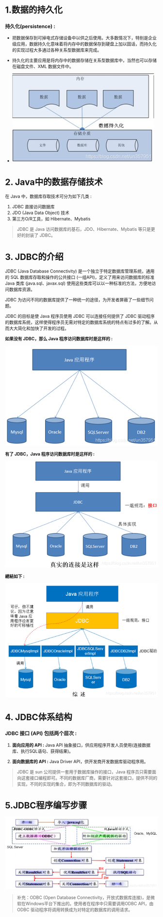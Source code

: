# 1.数据的持久化

### 持久化(persistence) :
- 把数据保存到可掉电式存储设备中以供之后使用。大多数情况下，特别是企业级应用，数据持久化意味着将内存中的数据保存到硬盘上加以固话，而持久化的实现过程大多通过各种关系型数据库来完成。

- 持久化的主要应用是将内存中的数据存储在关系型数据库中，当然也可以存储在磁盘文件、XML 数据文件中。

- ![](./images/d8edd58137152c041ef4e7a78d2f0706.png "")

# 2. Java中的数据存储技术
在 Java 中，数据库存取技术可分为如下几类 :
  1. JDBC 直接访问数据库
  2. JDO (Java Data Object) 技术
  3. 第三方O/R工具，如 Hibernate、Mybatis

> JDBC 是 Java 访问数据库的基石，JDO、Hibernate、Mybatis 等只是更好的封装了 JDBC。

# 3. JDBC的介绍

JDBC (Java Database Connectivity) 是一个独立于特定数据库管理系统，通用的 SQL 数据库存取和操作的公共接口 (一组API)，定义了用来访问数据库的标准 Java 类库 (java.sql、javax.sql) 使用这些类库可以以一种标准的方法，方便地访问数据库资源。

JDBC 为访问不同的数据库提供了一种统一的途径，为开发者屏蔽了一些细节问题。

JDBC 的目标是使 Java 程序员使用 JDBC 可以连接任何提供了 JDBC 驱动程序的数据库系统，这样使得程序员无需对特定的数据库系统的特点有过多的了解。从而大大简化和加快了开发的过程。

**如果没有 JDBC，那么 Java 程序访问数据库时是这样的 :**

![](./images/9192b3c3ff3ed6d069ec6ee437ab29b7.png "")

**有了 JDBC，Java 程序访问数据库时是这样的 :**

![](./images/88f1206efb6f7bb05790ad62d4d9b0bb.png "")

**總結如下 :**

![](./images/0486cdf097d8a9586fe4631428efd915.png)

# 4. JDBC体系结构

### JDBC 接口 (API) 包括两个层次 :
1. **面向应用的 API :** Java API 抽象接口，供应用程序开发人员使用(连接数据库、执行SQL语句、获得结果)。
  
2. **面向数据库的 API :** Java Driver API，供开发商开发数据库驱动程序用。

> JDBC 是 sun 公司提供一套用于数据库操作的接口，Java 程序员只需要面向这套接口编程即可。不同的数据库厂商，需要针对这套接口，提供不同的实现，不同的实现的集合，即为不同数据库的驱动。

# 5.JDBC程序编写步骤

![](./images/73261ab4485ee84e9be18ecee6f52cf1.png "")

> 补充：ODBC (Open Database Connectivity，开放式数据库连接)，是微软在Windows平台下推出的。使用者在程序中只需要调用ODBC API，由 ODBC 驱动程序将调用转换成为对特定的数据库的调用请求。